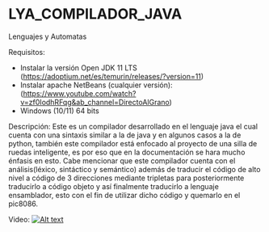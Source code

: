 # LYA_COMPILADOR_JAVA
Lenguajes y Automatas 

Requisitos:
- Instalar la versión Open JDK 11 LTS (https://adoptium.net/es/temurin/releases/?version=11)
- Instalar apache NetBeans (cualquier versión): (https://www.youtube.com/watch?v=zf0IodhRFqg&ab_channel=DirectoAlGrano)
- Windows (10/11) 64 bits

Descripción:
  Este es un compilador desarrollado en el lenguaje java el cual cuenta con una sintaxis similar a la de java y en algunos casos a la de python, también este compilador está enfocado al proyecto de una silla de ruedas inteligente, es por eso que en la documentación se hara mucho énfasis en esto. Cabe mencionar que este compilador cuenta con el análisis(léxico, sintáctico y semántico) además de traducir el código de alto nivel a código de 3 direcciones mediante tripletas para posteriormente traducirlo a código objeto y así finalmente traducirlo a lenguaje ensamblador, esto con el fin de utilizar dicho código y quemarlo en el pic8086.

Video:
[![Alt text](https://img.youtube.com/vi/2d-R9ufWMH0/0.jpg)](https://youtu.be/2d-R9ufWMH0)